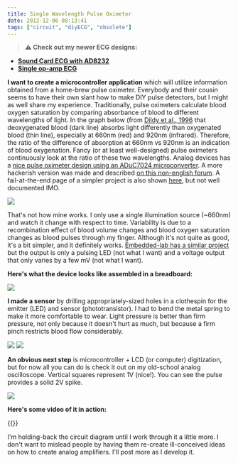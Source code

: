 ```yaml
---
title: Single Wavelength Pulse Oximeter
date: 2012-12-06 08:13:41
tags: ["circuit", "diyECG", "obsolete"]
---
```




> **⚠️ Check out my newer ECG designs:** 
* [**Sound Card ECG with AD8232**](https://swharden.com/blog/2019-03-15-sound-card-ecg-with-ad8232/)
* [**Single op-amp ECG**](https://swharden.com/blog/2016-08-08-diy-ecg-with-1-op-amp/)

__I want to create a microcontroller application__ which will utilize information obtained from a home-brew pulse oximeter. Everybody and their cousin seems to have their own slant how to make DIY pulse detectors, but I might as well share my experience. Traditionally, pulse oximeters calculate blood oxygen saturation by comparing absorbance of blood to different wavelengths of light. In the graph below (from [Dildy et al., 1996](http://www.ncbi.nlm.nih.gov/pubmed/8694032) that deoxygenated blood (dark line) absorbs light differently than oxygenated blood (thin line), especially at 660nm (red) and 920nm (infrared). Therefore, the ratio of the difference of absorption at 660nm vs 920nm is an indication of blood oxygenation. Fancy (or at least well-designed) pulse oximeters continuously look at the ratio of these two wavelengths. Analog devices has a [nice pulse oximeter design using an ADuC7024 microconverter](http://www.analog.com/library/analogDialogue/archives/41-01/pulse_oximeter.html). A more hackerish version was made and described [on this non-english forum](http://www.elektroda.pl/rtvforum/viewtopic.php?p=8025042). A fail-at-the-end page of a simpler project is also shown [here](http://blog.energymicro.com/2012/11/21/create-a-simple-pulse-oximeter-with-tiny-gecko/), but not well documented IMO.

<div class="text-center">

![](https://swharden.com/static/2012/12/06/pulse-oximeter-wavelength.jpg)

</div>

That's not how mine works. I only use a single illumination source (~660nm) and watch it change with respect to time. Variability is due to a recombination effect of blood volume changes and blood oxygen saturation changes as blood pulses through my finger. Although it's not quite as good, it's a bit simpler, and it definitely works. [Embedded-lab has a similar project](http://embedded-lab.com/blog/?p=5508) but the output is only a pulsing LED (not what I want) and a voltage output that only varies by a few mV (not what I want).

__Here's what the device looks like assembled in a breadboard:__


<div class="text-center img-border img-medium">

![](https://swharden.com/static/2012/12/06/IMG_5919.jpg)

</div>

__I made a sensor__ by drilling appropriately-sized holes in a clothespin for the emitter (LED) and sensor (phototransistor). I had to bend the metal spring to make it more comfortable to wear. Light pressure is better than firm pressure, not only because it doesn't hurt as much, but because a firm pinch restricts blood flow considerably.

<div class="text-center img-border img-small">

![](https://swharden.com/static/2012/12/06/IMG_5920.jpg)
![](https://swharden.com/static/2012/12/06/IMG_5924.jpg)

</div>

__An obvious next step__ is microcontroller + LCD (or computer) digitization, but for now all you can do is check it out on my old-school analog oscilloscope. Vertical squares represent 1V (nice!). You can see the pulse provides a solid 2V spike.

<div class="text-center img-border img-medium">

![](https://swharden.com/static/2012/12/06/pulse-scope.jpg)

</div>

__Here's some video of it in action:__

{{<youtube MwkR_Vv0wMA>}}

I'm holding-back the circuit diagram until I work through it a little more. I don't want to mislead people by having them re-create ill-conceived ideas on how to create analog amplifiers. I'll post more as I develop it.